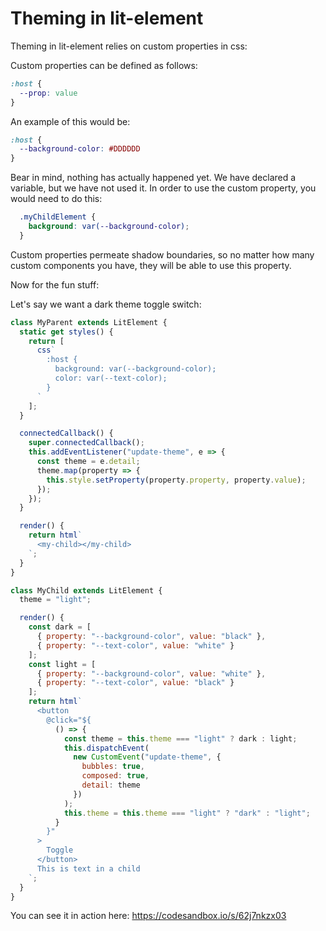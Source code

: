 # Theming in lit-element

Theming in lit-element relies on custom properties in css:

Custom properties can be defined as follows:

```css
:host {
  --prop: value
}
```

An example of this would be:

```css
:host {
  --background-color: #DDDDDD
}
```
Bear in mind, nothing has actually happened yet. We have declared a variable, but we have not used it. In order to use the custom property, you would need to do this:

```css
  .myChildElement {
    background: var(--background-color);
  }
```

Custom properties permeate shadow boundaries, so no matter how many custom components you have, they will be able to use this property.

Now for the fun stuff:

Let's say we want a dark theme toggle switch:

```js
class MyParent extends LitElement {
  static get styles() {
    return [
      css`
        :host {
          background: var(--background-color);
          color: var(--text-color);
        }
      `
    ];
  }

  connectedCallback() {
    super.connectedCallback();
    this.addEventListener("update-theme", e => {
      const theme = e.detail;
      theme.map(property => {
        this.style.setProperty(property.property, property.value);
      });
    });
  }

  render() {
    return html`
      <my-child></my-child>
    `;
  }
}

class MyChild extends LitElement {
  theme = "light";

  render() {
    const dark = [
      { property: "--background-color", value: "black" },
      { property: "--text-color", value: "white" }
    ];
    const light = [
      { property: "--background-color", value: "white" },
      { property: "--text-color", value: "black" }
    ];
    return html`
      <button
        @click="${
          () => {
            const theme = this.theme === "light" ? dark : light;
            this.dispatchEvent(
              new CustomEvent("update-theme", {
                bubbles: true,
                composed: true,
                detail: theme
              })
            );
            this.theme = this.theme === "light" ? "dark" : "light";
          }
        }"
      >
        Toggle
      </button>
      This is text in a child
    `;
  }
}
```
You can see it in action here: https://codesandbox.io/s/62j7nkzx03
